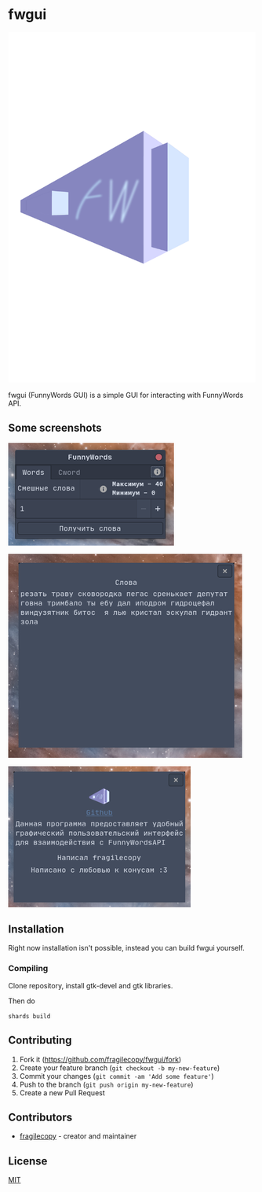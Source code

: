 # fwgui

![fw](./data/assets/fw.svg)

fwgui (FunnyWords GUI) is a simple GUI for interacting with FunnyWords API.

## Some screenshots

![screenshot](./data/assets/screen1.png)

![screenshot2](./data/assets/screen2.png)

![screenshot3](./data/assets/screen3.png)

## Installation

Right now installation isn't possible, instead you can build fwgui yourself.

### Compiling

Clone repository, install gtk-devel and gtk libraries.

Then do

```cr
shards build
```

## Contributing

1. Fork it (<https://github.com/fragilecopy/fwgui/fork>)
2. Create your feature branch (`git checkout -b my-new-feature`)
3. Commit your changes (`git commit -am 'Add some feature'`)
4. Push to the branch (`git push origin my-new-feature`)
5. Create a new Pull Request

## Contributors

- [fragilecopy](https://github.com/fragilecopy) - creator and maintainer

## License

[MIT](./README.md)
